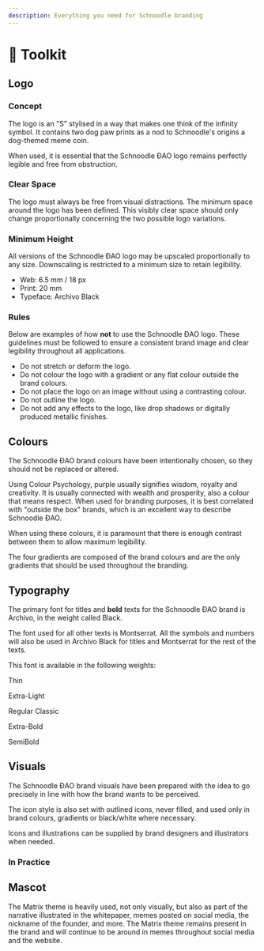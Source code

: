 ```yaml
---
description: Everything you need for Schnoodle branding
---
```


# 🧰 Toolkit

## Logo

### Concept

The logo is an "S" stylised in a way that makes one think of the infinity symbol. It contains two dog paw prints as a nod to Schnoodle's origins a dog-themed meme coin.

When used, it is essential that the Schnoodle ĐAO logo remains perfectly legible and free from obstruction.

### Clear Space

The logo must always be free from visual distractions. The minimum space around the logo has been defined. This visibly clear space should only change proportionally concerning the two possible logo variations.

### Minimum Height

All versions of the Schnoodle ĐAO logo may be upscaled proportionally to any size. Downscaling is restricted to a minimum size to retain legibility.

* Web: 6.5 mm / 18 px
* Print: 20 mm
* Typeface: Archivo Black

### Rules

Below are examples of how **not** to use the Schnoodle ĐAO logo. These guidelines must be followed to ensure a consistent brand image and clear legibility throughout all applications.

* Do not stretch or deform the logo.
* Do not colour the logo with a gradient or any flat colour outside the brand colours.
* Do not place the logo on an image without using a contrasting colour.
* Do not outline the logo.
* Do not add any effects to the logo, like drop shadows or digitally produced metallic finishes.

## Colours

The Schnoodle ĐAO brand colours have been intentionally chosen, so they should not be replaced or altered.

Using Colour Psychology, purple usually signifies wisdom, royalty and creativity. It is usually connected with wealth and prosperity, also a colour that means respect. When used for branding purposes, it is best correlated with "outside the box" brands, which is an excellent way to describe Schnoodle ĐAO.

When using these colours, it is paramount that there is enough contrast between them to allow maximum legibility.

The four gradients are composed of the brand colours and are the only gradients that should be used throughout the branding.

## Typography

The primary font for titles and **bold** texts for the Schnoodle ĐAO brand is Archivo, in the weight called Black.

The font used for all other texts is Montserrat. All the symbols and numbers will also be used in Archivo Black for titles and Montserrat for the rest of the texts.

This font is available in the following weights:

Thin

Extra-Light

Regular Classic

Extra-Bold

SemiBold



## Visuals

The Schnoodle ĐAO brand visuals have been prepared with the idea to go precisely in line with how the brand wants to be perceived.

The icon style is also set with outlined icons, never filled, and used only in brand colours, gradients or black/white where necessary.

Icons and illustrations can be supplied by brand designers and illustrators when needed.

### In Practice



## Mascot

The Matrix theme is heavily used, not only visually, but also as part of the narrative illustrated in the whitepaper, memes posted on social media, the nickname of the founder, and more. The Matrix theme remains present in the brand and will continue to be around in memes throughout social media and the website.

